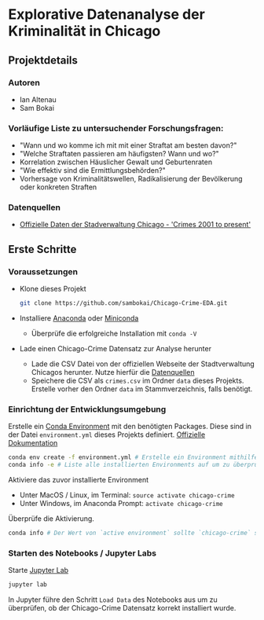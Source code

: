 # Explorative Datenanalyse der Kriminalität in Chicago

## Projektdetails

### Autoren
* Ian Altenau
* Sam Bokai

### Vorläufige Liste zu untersuchender Forschungsfragen:
* "Wann und wo komme ich mit mit einer Straftat am besten davon?"
* "Welche Straftaten passieren am häufigsten? Wann und wo?"
* Korrelation zwischen Häuslicher Gewalt und Geburtenraten
* "Wie effektiv sind die Ermittlungsbehörden?"
* Vorhersage von Kriminalitätswellen, Radikalisierung der Bevölkerung oder konkreten Straften

### Datenquellen
* [Offizielle Daten der Stadverwaltung Chicago - 'Crimes 2001 to present'](https://data.cityofchicago.org/Public-Safety/Crimes-2001-to-present/ijzp-q8t2)

## Erste Schritte

### Voraussetzungen
* Klone dieses Projekt

    ```bash
    git clone https://github.com/sambokai/Chicago-Crime-EDA.git
    ```


* Installiere [Anaconda](https://www.anaconda.com/download) oder [Miniconda](https://conda.io/miniconda.html)
    * Überprüfe die erfolgreiche Installation mit `conda -V`


* Lade einen Chicago-Crime Datensatz zur Analyse herunter
    * Lade die CSV Datei von der offiziellen Webseite der Stadtverwaltung Chicagos herunter. Nutze hierfür die [Datenquellen](#datenquellen)
    * Speichere die CSV als `crimes.csv` im Ordner `data` dieses Projekts. Erstelle vorher den Ordner `data` im Stammverzeichnis, falls benötigt.
  
### Einrichtung der Entwicklungsumgebung


Erstelle ein [Conda Environment](https://conda.io/docs/user-guide/concepts.html) mit den benötigten Packages. Diese sind in der Datei `environment.yml` dieses Projekts definiert. [Offizielle Dokumentation](https://conda.io/docs/user-guide/tasks/manage-environments.html#creating-an-environment-from-an-environment-yml-file)

```bash
conda env create -f environment.yml # Erstelle ein Environment mithilfe der environment.yml dieses Projektes
conda info -e # Liste alle installierten Environments auf um zu überprüfen ob das Environment 'chicago-crime' korrekt installiert wurde
```

Aktiviere das zuvor installierte Environment
* Unter MacOS / Linux, im Terminal: `source activate chicago-crime`
* Unter Windows, im Anaconda Prompt: `activate chicago-crime`

Überprüfe die Aktivierung. 
```bash
conda info # Der Wert von `active environment` sollte `chicago-crime` sein.
```

### Starten des Notebooks / Jupyter Labs
Starte [Jupyter Lab](https://jupyterlab.readthedocs.io/en/stable/)
````bash
jupyter lab
````

In Jupyter führe den Schritt `Load Data` des Notebooks aus um zu überprüfen, ob der Chicago-Crime Datensatz korrekt installiert wurde.
